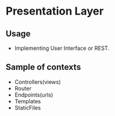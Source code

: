 # Presentation Layer

## Usage

* Implementing User Interface or REST.

## Sample of contexts

* Controllers(views)
* Router
* Endpoints(urls)
* Templates
* StaticFiles